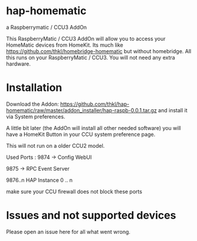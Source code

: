 # hap-homematic

a Raspberrymatic / CCU3 AddOn


This RaspberryMatic / CCU3 AddOn will allow you to access your HomeMatic devices from HomeKit. Its much like https://github.com/thkl/homebridge-homematic but without homebridge.
All this runs on your RaspberryMatic / CCU3. You will not need any extra hardware.

# Installation
Download the Addon: https://github.com/thkl/hap-homematic/raw/master/addon_installer/hap-raspb-0.0.1.tar.gz and install it via System preferences.

A little bit later (the AddOn will install all other needed software) you will have a HomeKit Button in your CCU system preference page.


This will not run on a older CCU2 model.

Used Ports : 
9874 -> Config WebUI

9875 -> RPC Event Server

9876..n HAP Instance 0 .. n

make sure your CCU firewall does not block these ports


# Issues and not supported devices
Please open an issue here for all what went wrong.